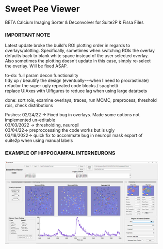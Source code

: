 # Sweet Pee Viewer
BETA Calcium Imaging Sorter &amp; Deconvolver for Suite2P & Fissa Files

### IMPORTANT NOTE      
Latest update broke the build's ROI plotting order in regards to overlays/plotting. Specifically, sometimes when switching ROIs the overlay defaults back to blank white space instead of the user selected overlay. Also sometimes the plotting doesn't update In this case, simply re-select the overlay. Will be fixed ASAP.

to-do:
full param decon functionality      
tidy up / beautify the design (eventually---when I need to procrastinate)     
refactor the super ugly repeated code blocks / spaghetti      
replace UIAxes with UIfigures to reduce lag when using large datatsets      

done: sort rois, examine overlays, traces, run MCMC, preprocess, threshold rois, check distributions      

Pushes:
02/24/22 -> Fixed bug in overlays. Made some options not implemented un-editable      
03/03/2022 -> thresholding, neuropil      
03/04/22-> preproccessing the code works but is ugly      
03/18/2022-> quick fix to accommate bug in neuropil mask export of suite2p when using manual labels



### EXAMPLE OF HIPPOCAMPAL INTERNEURONS 
![example](https://github.com/darikoneil/SweetPeeViewer/blob/main/Example1.PNG)
